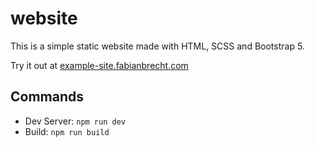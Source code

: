 # website

This is a simple static website made with HTML, SCSS and Bootstrap 5.

Try it out at [example-site.fabianbrecht.com](https://example-site.fabianbrecht.com)

## Commands

- Dev Server: `npm run dev`
- Build: `npm run build`
